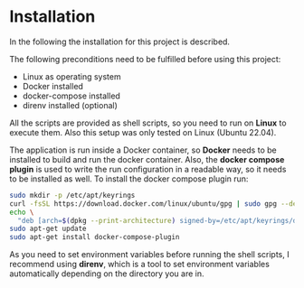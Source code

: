 # Installation
In the following the installation for this project is described.

The following preconditions need to be fulfilled before using this project:

* Linux as operating system
* Docker installed
* docker-compose installed
* direnv installed (optional)

All the scripts are provided as shell scripts, so you need to run on **Linux** to execute them. Also this setup was only tested on Linux (Ubuntu 22.04).

The application is run inside a Docker container, so **Docker** needs to be installed to build and run the docker container. Also, the **docker compose plugin** is used to write the run configuration in a readable way, so it needs to be installed as well.
To install the docker compose plugin run:

```bash
sudo mkdir -p /etc/apt/keyrings
curl -fsSL https://download.docker.com/linux/ubuntu/gpg | sudo gpg --dearmor -o /etc/apt/keyrings/docker.gpg
echo \
  "deb [arch=$(dpkg --print-architecture) signed-by=/etc/apt/keyrings/docker.gpg] https://download.docker.com/linux/ubuntu $(lsb_release -cs) stable" | sudo tee /etc/apt/sources.list.d/docker.list > /dev/null
sudo apt-get update
sudo apt-get install docker-compose-plugin
```

As you need to set environment variables before running the shell scripts, I recommend using **direnv**, which is a tool to set environment variables automatically depending on the directory you are in.
